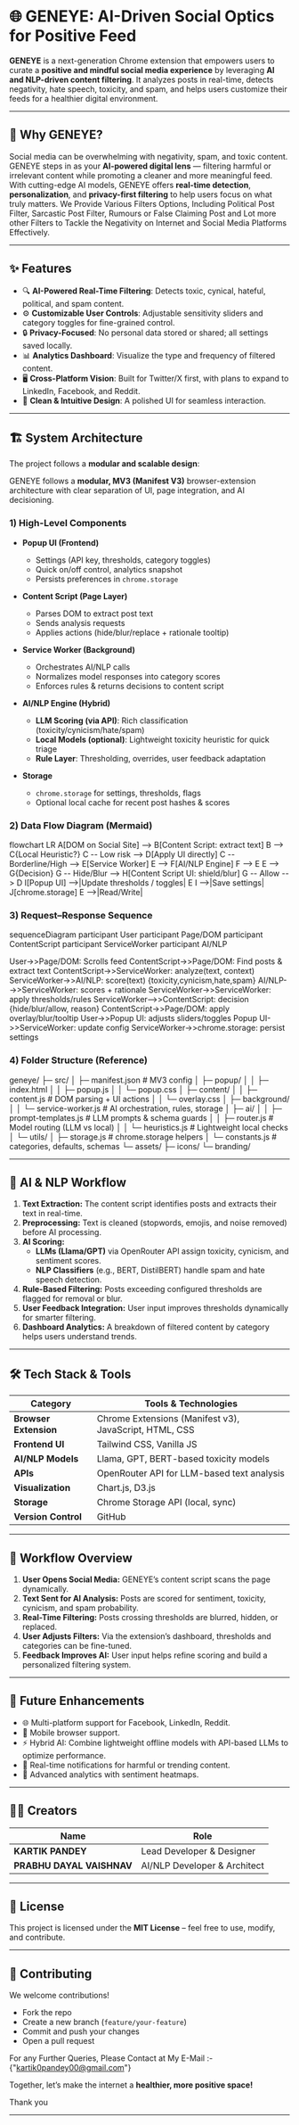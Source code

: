 # 🌐 GENEYE: AI-Driven Social Optics for Positive Feed

**GENEYE** is a next-generation Chrome extension that empowers users to curate a **positive and mindful social media experience** by leveraging **AI and NLP-driven content filtering**. It analyzes posts in real-time, detects negativity, hate speech, toxicity, and spam, and helps users customize their feeds for a healthier digital environment.

---

## 🚀 Why GENEYE?

Social media can be overwhelming with negativity, spam, and toxic content. GENEYE steps in as your **AI-powered digital lens** — filtering harmful or irrelevant content while promoting a cleaner and more meaningful feed.  
With cutting-edge AI models, GENEYE offers **real-time detection**, **personalization**, and **privacy-first filtering** to help users focus on what truly matters.
We Provide Various Filters Options, Including Political Post Filter, Sarcastic Post Filter, Rumours or False Claiming Post and Lot more other Filters to Tackle the Negativity on Internet and Social Media Platforms Effectively. 

---

## ✨ Features

- 🔍 **AI-Powered Real-Time Filtering**: Detects toxic, cynical, hateful, political, and spam content.
- ⚙️ **Customizable User Controls**: Adjustable sensitivity sliders and category toggles for fine-grained control.
- 🔒 **Privacy-Focused**: No personal data stored or shared; all settings saved locally.
- 📊 **Analytics Dashboard**: Visualize the type and frequency of filtered content.
- 🖥️ **Cross-Platform Vision**: Built for Twitter/X first, with plans to expand to LinkedIn, Facebook, and Reddit.
- 🎨 **Clean & Intuitive Design**: A polished UI for seamless interaction.

---

## 🏗️ System Architecture

The project follows a **modular and scalable design**:

GENEYE follows a **modular, MV3 (Manifest V3)** browser-extension architecture with clear separation of UI, page integration, and AI decisioning.

### 1) High-Level Components

- **Popup UI (Frontend)**  
  - Settings (API key, thresholds, category toggles)  
  - Quick on/off control, analytics snapshot  
  - Persists preferences in `chrome.storage`

- **Content Script (Page Layer)**  
  - Parses DOM to extract post text  
  - Sends analysis requests  
  - Applies actions (hide/blur/replace + rationale tooltip)

- **Service Worker (Background)**  
  - Orchestrates AI/NLP calls  
  - Normalizes model responses into category scores  
  - Enforces rules & returns decisions to content script

- **AI/NLP Engine (Hybrid)**  
  - **LLM Scoring (via API)**: Rich classification (toxicity/cynicism/hate/spam)  
  - **Local Models (optional)**: Lightweight toxicity heuristic for quick triage  
  - **Rule Layer**: Thresholding, overrides, user feedback adaptation

- **Storage**  
  - `chrome.storage` for settings, thresholds, flags  
  - Optional local cache for recent post hashes & scores

### 2) Data Flow Diagram (Mermaid)

flowchart LR
  A[DOM on Social Site] --> B[Content Script: extract text]
  B --> C{Local Heuristic?}
  C -- Low risk --> D[Apply UI directly]
  C -- Borderline/High --> E[Service Worker]
  E --> F[AI/NLP Engine]
  F --> E
  E --> G{Decision}
  G -- Hide/Blur --> H[Content Script UI: shield/blur]
  G -- Allow --> D
  I[Popup UI] -->|Update thresholds / toggles| E
  I -->|Save settings| J[chrome.storage]
  E -->|Read/Write|

  ### 3) Request–Response Sequence
  sequenceDiagram
  participant User
  participant Page/DOM
  participant ContentScript
  participant ServiceWorker
  participant AI/NLP

  User->>Page/DOM: Scrolls feed
  ContentScript->>Page/DOM: Find posts & extract text
  ContentScript->>ServiceWorker: analyze(text, context)
  ServiceWorker->>AI/NLP: score(text) {toxicity,cynicism,hate,spam}
  AI/NLP-->>ServiceWorker: scores + rationale
  ServiceWorker->>ServiceWorker: apply thresholds/rules
  ServiceWorker-->>ContentScript: decision {hide/blur/allow, reason}
  ContentScript->>Page/DOM: apply overlay/blur/tooltip
  User->>Popup UI: adjusts sliders/toggles
  Popup UI->>ServiceWorker: update config
  ServiceWorker->>chrome.storage: persist settings

 ### 4) Folder Structure (Reference)

 geneye/
├─ src/
│  ├─ manifest.json          # MV3 config
│  ├─ popup/
│  │  ├─ index.html
│  │  ├─ popup.js
│  │  └─ popup.css
│  ├─ content/
│  │  ├─ content.js          # DOM parsing + UI actions
│  │  └─ overlay.css
│  ├─ background/
│  │  └─ service-worker.js   # AI orchestration, rules, storage
│  ├─ ai/
│  │  ├─ prompt-templates.js # LLM prompts & schema guards
│  │  ├─ router.js           # Model routing (LLM vs local)
│  │  └─ heuristics.js       # Lightweight local checks
│  └─ utils/
│     ├─ storage.js          # chrome.storage helpers
│     └─ constants.js        # categories, defaults, schemas
└─ assets/
   ├─ icons/
   └─ branding/


---

## 🤖 AI & NLP Workflow

1. **Text Extraction:** The content script identifies posts and extracts their text in real-time.
2. **Preprocessing:** Text is cleaned (stopwords, emojis, and noise removed) before AI processing.
3. **AI Scoring:**  
   - **LLMs (Llama/GPT)** via OpenRouter API assign toxicity, cynicism, and sentiment scores.  
   - **NLP Classifiers** (e.g., BERT, DistilBERT) handle spam and hate speech detection.  
4. **Rule-Based Filtering:** Posts exceeding configured thresholds are flagged for removal or blur.
5. **User Feedback Integration:** User input improves thresholds dynamically for smarter filtering.
6. **Dashboard Analytics:** A breakdown of filtered content by category helps users understand trends.

---

## 🛠️ Tech Stack & Tools

| Category             | Tools & Technologies                            |
|----------------------|-------------------------------------------------|
| **Browser Extension**| Chrome Extensions (Manifest v3), JavaScript, HTML, CSS |
| **Frontend UI**      | Tailwind CSS, Vanilla JS                        |
| **AI/NLP Models**    | Llama, GPT, BERT-based toxicity models          |
| **APIs**             | OpenRouter API for LLM-based text analysis     |
| **Visualization**    | Chart.js, D3.js                                |
| **Storage**          | Chrome Storage API (local, sync)               |
| **Version Control**  | GitHub                                          |

---

## 🔄 Workflow Overview

1. **User Opens Social Media:** GENEYE’s content script scans the page dynamically.
2. **Text Sent for AI Analysis:** Posts are scored for sentiment, toxicity, cynicism, and spam probability.
3. **Real-Time Filtering:** Posts crossing thresholds are blurred, hidden, or replaced.
4. **User Adjusts Filters:** Via the extension’s dashboard, thresholds and categories can be fine-tuned.
5. **Feedback Improves AI:** User input helps refine scoring and build a personalized filtering system.

---

## 🌟 Future Enhancements

- 🌐 Multi-platform support for Facebook, LinkedIn, Reddit.
- 📲 Mobile browser support.
- ⚡ Hybrid AI: Combine lightweight offline models with API-based LLMs to optimize performance.
- 🔔 Real-time notifications for harmful or trending content.
- 🧠 Advanced analytics with sentiment heatmaps.

---

## 👨‍💻 Creators

| Name                     | Role                          |
|--------------------------|------------------------------|
| **KARTIK PANDEY**        | Lead Developer & Designer    |
| **PRABHU DAYAL VAISHNAV**| AI/NLP Developer & Architect |

---

## 📜 License

This project is licensed under the **MIT License** – feel free to use, modify, and contribute.

---

## 🙌 Contributing

We welcome contributions!  
- Fork the repo  
- Create a new branch (`feature/your-feature`)  
- Commit and push your changes  
- Open a pull request  

For any Further Queries, Please Contact at My E-Mail :-  {"kartik0pandey00@gmail.com"}


Together, let’s make the internet a **healthier, more positive space!**

Thank you

---


















